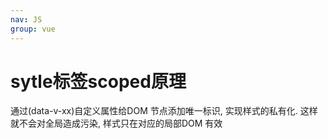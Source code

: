```yaml
---
nav: JS
group: vue
---
```

# sytle标签scoped原理

通过(data-v-xx)自定义属性给DOM 节点添加唯一标识, 实现样式的私有化. 这样就不会对全局造成污染, 样式只在对应的局部DOM 有效
